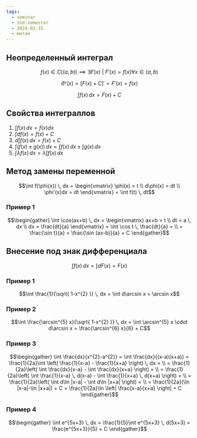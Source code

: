 ```yaml
---
tags:
  - seminar
  - 2nd-semester
  - 2024-02-15
  - матан
---
```


## Неопределенный интеграл

$$f(x) \in C((a,b)) \implies \exists F(x) \ | \ F'(x) = f(x) \forall x \in (a,b)$$

$$\Phi'(x) = [F(x) + C]' = F'(x) = f(x)$$

$$\int f(x) \, dx = F(x) + C$$

## Свойства интеграллов

1) $\int f(x) \, dx = f(x)dx$
2) $\int df(x) = f(x) + C$
3) $d\int f(x) \, dx = f(x) + C$
4) $\int (f(x) \pm g(x)) \, dx = \int f(x) \, dx \pm \int g(x) \, dx$
5) $\int \lambda f(x) \, dx = \lambda \int f(x) \, dx$

## Метод замены переменной

$$\int f(\phi(x)) \, dx = \begin{vmatrix}
\phi(x) = t \\
d\phi(x) = dt \\
\phi'(x)dx = dt
\end{vmatrix} = \int f(t) \, dt$$

### Пример 1

$$\begin{gather}
\int \cos(ax+b) \, dx = \begin{vmatrix}
ax+b = t \\
dt = a \, dx \\
dx = \frac{dt}{a}
\end{vmatrix} = \int \cos t \, \frac{dt}{a} = \\
= \frac{\sin t}{a} = \frac{\sin (ax-b)}{a} + C
\end{gather}$$

## Внесение под знак дифференциала

$$\int f(x) \, dx = \int dF(x) = F(x)  $$

### Пример 1

$$\int \frac{1}{\sqrt{ 1-x^{2} }} \, dx = \int d\arcsin x = \arcsin x$$

### Пример 2

$$\int \frac{\arcsin^{5} x}{\sqrt{ 1-x^{2} }} \, dx = \int \arcsin^{5} x \cdot d\arcsin x = \frac{\arcsin^{6} x}{6} + C$$

### Пример 3

$$\begin{gather}
\int \frac{dx}{x^{2}-a^{2}} = \int \frac{dx}{(x-a)(x+a)} = \frac{1}{2a}\int \left( \frac{1}{x-a} - \frac{1}{x+a} \right) \, dx = \\
= \frac{1}{2a}\left( \int \frac{dx}{x-a} - \int \frac{dx}{x+a}  \right) = \\
= \frac{1}{2a}\left( \int \frac{1}{x-a} \, d(x-a) - \int \frac{1}{x+a} \, d(x+a)  \right) = \\
= \frac{1}{2a}\left( \int d\ln |x-a| - \int d\ln |x+a| \right) = \\
= \frac{1}{2a}(\ln |x-a|-\ln |x+a|) + C = \frac{1}{2a}\ln \left| \frac{x-a}{x+a} \right| + C
\end{gather}$$

### Пример 4

$$\begin{gather}
\int e^{5x+3} \, dx = \frac{1}{5}\int e^{5x+3} \, d(5x+3) = \frac{e^{5x+3}}{5} + C
\end{gather}$$
